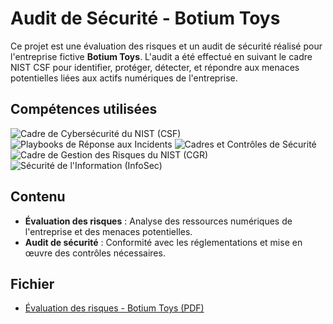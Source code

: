 # Audit de Sécurité - Botium Toys

Ce projet est une évaluation des risques et un audit de sécurité réalisé pour l'entreprise fictive **Botium Toys**. L'audit a été effectué en suivant le cadre NIST CSF pour identifier, protéger, détecter, et répondre aux menaces potentielles liées aux actifs numériques de l'entreprise.

## Compétences utilisées

![Cadre de Cybersécurité du NIST (CSF)](https://img.shields.io/badge/-Cadre%20de%20Cybersécurité%20NIST%20(CSF)-orange?style=for-the-badge) 
![Playbooks de Réponse aux Incidents](https://img.shields.io/badge/-Playbooks%20de%20Réponse%20aux%20Incidents-red?style=for-the-badge) 
![Cadres et Contrôles de Sécurité](https://img.shields.io/badge/-Cadres%20et%20Contrôles%20de%20Sécurité-lightgrey?style=for-the-badge) 
![Cadre de Gestion des Risques du NIST (CGR)](https://img.shields.io/badge/-Cadre%20de%20Gestion%20des%20Risques%20NIST%20(CGR)-blueviolet?style=for-the-badge) 
![Sécurité de l'Information (InfoSec)](https://img.shields.io/badge/-Sécurité%20de%20l'Information%20(InfoSec)-blue?style=for-the-badge)

## Contenu
- **Évaluation des risques** : Analyse des ressources numériques de l'entreprise et des menaces potentielles.
- **Audit de sécurité** : Conformité avec les réglementations et mise en œuvre des contrôles nécessaires.

## Fichier
- [Évaluation des risques - Botium Toys (PDF)]([./Botium%20Toys%20_%20%C3%A9valuation%20des%20risques.docx.pdf](https://github.com/na-elle/Audit_de_Securite_Botium_Toys/blob/91ba1a28a59dcf6a6462e7d142562262f0b44b6d/Audit_de_Securite_Botium_Toys.pdf))

